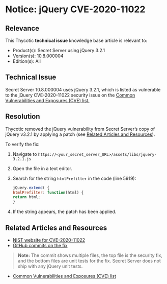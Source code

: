 [title]: # (Notice: jQuery CVE-2020-11022)
[tags]: # (troubleshooting, workaround, notice, jquery, cve)
[priority]: # (1000)

# Notice: jQuery CVE-2020-11022

## Relevance

This Thycotic **technical issue** knowledge base article is relevant to:

- Product(s): Secret Server using jQuery 3.2.1
- Version(s): 10.8.000004
- Edition(s): All

## Technical Issue

Secret Server 10.8.000004 uses jQuery 3.2.1, which is listed as vulnerable to the jQuery CVE-2020-11022 security issue on the [Common Vulnerabilities and Exposures (CVE) list.](https://cve.mitre.org/)

## Resolution

Thycotic removed the jQuery vulnerability from Secret Server’s copy of jQuery v3.2.1 by applying a patch (see [Related Articles and Resources](#related-articles-and-resources)).

To verify the fix:

1. Navigate to  `https://<your_secret_server_URL>/assets/libs/jquery-3.2.1.js`

1. Open the file in a text editor.

1. Search for the string `htmlPrefilter` in the code (line 5919):

   ``` javascript
   jQuery.extend( {
   htmlPrefilter: function(html) {
   return html;
   }
   ```

1. If the string appears, the patch has been applied.

## Related Articles and Resources

- [NIST website for CVE-2020-11022](https://nvd.nist.gov/vuln/detail/CVE-2020-11022)
- [GitHub commits on the fix](https://github.com/jquery/jquery/commit/90fed4b453a5becdb7f173d9e3c1492390a1441f)

> **Note:** The commit shows multiple files, the top file is the security fix, and the bottom files are unit tests for the fix. Secret Server does not ship with any jQuery unit tests.

- [Common Vulnerabilities and Exposures (CVE) list](https://cve.mitre.org/)